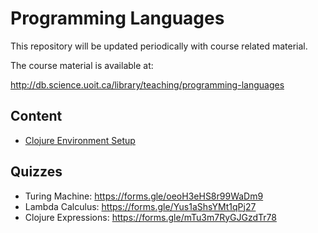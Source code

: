 # Programming Languages

This repository will be updated periodically with course related material.

The course material is available at:

http://db.science.uoit.ca/library/teaching/programming-languages

## Content

- [Clojure Environment Setup](clojure_setup/README.md)

## Quizzes

- Turing Machine: https://forms.gle/oeoH3eHS8r99WaDm9
- Lambda Calculus: https://forms.gle/Yus1aShsYMt1qPj27
- Clojure Expressions: https://forms.gle/mTu3m7RyGJGzdTr78
